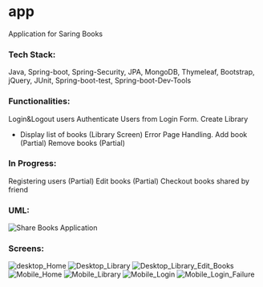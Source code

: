 # app
Application for Saring Books

### Tech Stack:
Java, Spring-boot, Spring-Security, JPA, MongoDB, Thymeleaf, Bootstrap, jQuery, JUnit, Spring-boot-test, Spring-boot-Dev-Tools


### Functionalities:
Login&Logout users
Authenticate Users from Login Form.
Create Library
- Display list of books (Library Screen)
Error Page Handling.
Add book (Partial)
Remove books (Partial)

### In Progress:
Registering users (Partial)
Edit books (Partial)
Checkout books shared by friend



### UML:
![Share Books Application](/UML_diagram.png?raw=true)

### Screens:
![desktop_Home](/desktop_Home.png?raw=true)
![Desktop_Library](/Desktop_Library.png?raw=true)
![Desktop_Library_Edit_Books](/Desktop_Library_Edit_Books.png?raw=true)
![Mobile_Home](/Mobile_Home.png?raw=true)
![Mobile_Library](/Mobile_Library.png?raw=true)
![Mobile_Login](/Mobile_Login.png?raw=true)
![Mobile_Login_Failure](/Mobile_Login_Failure.png?raw=true)








